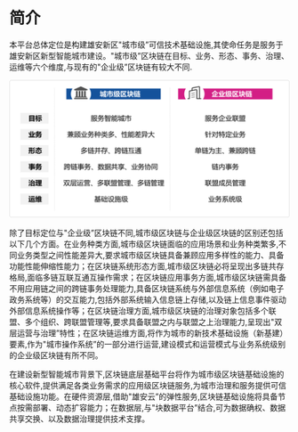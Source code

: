 # 简介

本平台总体定位是构建雄安新区"城市级”可信技术基础设施,其使命任务是服务于雄安新区新型智能城市建设。"城市级”区块链在目标、业务、形态、事务、治理、运维等六个维度,与现有的"企业级”区块链有较大不同.

![](img/aim.png)

除了目标定位与"企业级”区块链不同,城市级区块链与企业级区块链的区别还包括以下几个方面。在业务种类方面,城市级区块链面临的应用场景和业务种类繁多,不同业务类型之间性能差异大,要求城市级区块链具备兼顾应用多样性的能力、具备功能性能伸缩性能力；在区块链系统形态方面,城市级区块链必将呈现出多链共存格局,面临多链互联互通互操作需求；在区块链应用事务方面,城市级区块链需具备不用应用链之间的跨链事务处理能力,具备区块链系统与外部信息系统（例如电子政务系统等）的交互能力,包括外部系统输入信息链上存储,以及链上信息事件驱动外部信息系统操作等；在区块链治理方面,城市级区块链的治理对象包括多个联盟、多个组织、跨联盟管理等,要求具备联盟之内与联盟之上治理能力,呈现出"双层运营与治理”特性；在区块链运维方面,将作为城市的新技术基础设施（新基建）要素,作为"城市操作系统”的一部分进行运营,建设模式和运营模式与业务系统级别的企业级区块链有所不同。

在建设新型智能城市背景下,区块链底层基础平台将作为城市级区块链基础设施的核心软件,提供满足各类业务需求的应用级区块链服务,为城市治理和服务提供可信基础设施功能。在硬件资源层,借助"雄安云”的弹性服务,区块链基础设施将具备节点按需部署、动态扩容能力；在数据层,与"块数据平台”结合,可为数据确权、数据共享交换、以及数据治理提供技术支撑。